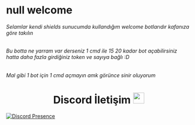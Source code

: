 # null welcome

###### Selamlar kendi shields sunucumda kullandığım welcome botlarıdır kafanıza göre takılın 
###### Bu botta ne yarram var derseniz 1 cmd ile 15 20 kadar bot açabilirsiniz hatta daha fazla girdiğiniz token ve sayıya bağlı :D
###### Mal gibi 1 bot için 1 cmd açmayın amk görünce sinir oluyorum 

<h1 align="center">Discord İletişim <img src="https://raw.githubusercontent.com/iampavangandhi/iampavangandhi/master/gifs/Hi.gif" width="30px"> </h1>

[![Discord Presence](https://lanyard-profile-readme.vercel.app/api/311625016276025364?hideDiscrim=true)](https://discord.com/users/311625016276025364)
